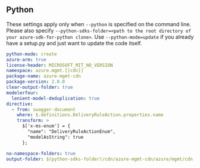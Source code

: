 ## Python

These settings apply only when `--python` is specified on the command line.
Please also specify `--python-sdks-folder=<path to the root directory of your azure-sdk-for-python clone>`.
Use `--python-mode=update` if you already have a setup.py and just want to update the code itself.

``` yaml $(python)
python-mode: create
azure-arm: true
license-header: MICROSOFT_MIT_NO_VERSION
namespace: azure.mgmt.[[cdn]]
package-name: azure-mgmt-cdn
package-version: 2.0.0
clear-output-folder: true
modelerfour: 
  lenient-model-deduplication: true
directive:
  - from: swagger-document
    where: $.definitions.DeliveryRuleAction.properties.name
    transform: >
      $['x-ms-enum'] = {
        "name": "DeliveryRuleActionEnum",
        "modelAsString": true
      };
```
``` yaml $(python)
no-namespace-folders: true
output-folder: $(python-sdks-folder)/cdn/azure-mgmt-cdn/azure/mgmt/cdn
```

